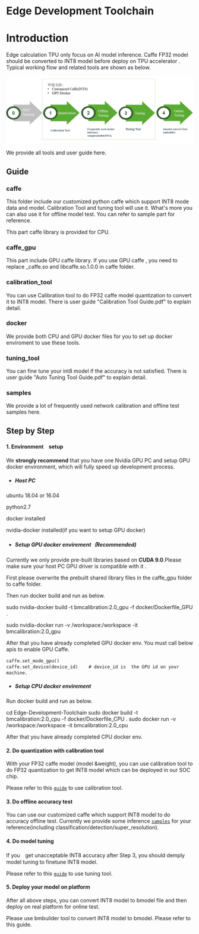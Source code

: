 # Edge Development Toolchain

# Introduction

Edge calculation TPU only focus on AI model inference. Caffe FP32 model should be converted to INT8 model before deploy on TPU accelerator . Typical working flow and related tools are shown as below. 

<p align="center">
  <a href="https://github.com/BM1880-BIRD/bm1880-calibration">
    <img src="assets/working_flow.jpg" width="750px">
  </a>
</p>

We provide all tools and user guide here. 

## Guide 

### caffe

This folder include our customized python caffe which support INT8 mode data and model. Calibration Tool and  tuning tool  will use it.  What's more you can also use it for offline model test. You can refer to sample part for reference. 

This part caffe library is provided for CPU. 

### caffe_gpu

This part include GPU caffe library. If you use GPU caffe , you need to replace _caffe.so and libcaffe.so.1.0.0 in caffe folder. 

### calibration_tool

You can use Calibration tool to do FP32 caffe model quantization to convert it to INT8 model. There is  user guide  "Calibration Tool Guide.pdf" to explain detail. 

### docker

We provide both CPU and GPU docker files for you to set up docker enviroment to use these tools. 

### tuning_tool

You can fine tune your int8 model if the accuracy is not satisfied. There is  user guide  "Auto Tuning Tool Guide.pdf" to explain detail. 

### samples

We provide a lot of frequently used network calibration and offline test samples here. 

## Step by Step  

#### 1. Environment　setup

We **strongly recommend** that you have one Nvidia GPU PC and setup GPU docker environment, which will fully speed up development process. 

* ##### Host PC 
ubuntu 18.04 or 16.04

python2.7

docker installed

nvidia-docker installed(if you want to setup GPU docker)

* ##### Setup GPU docker envirement（**Recommended**)

Currently we only provide pre-built libraries based on **CUDA 9.0**.Please make sure your host PC GPU driver is compatible with it .

First please overwrite the prebuilt shared library files in the caffe_gpu folder
to caffe folder.

Then run docker build and run as below.

sudo nvidia-docker build -t bmcalibration:2.0_gpu -f docker/Dockerfile_GPU .

sudo nvidia-docker run -v /workspace:/workspace -it bmcalibration:2.0_gpu

After that you have already completed GPU docker env. You must call below  apis  to enable GPU  Caffe.

```
caffe.set_mode_gpu()
caffe.set_device(device_id)    # device_id is  the GPU id on your machine.
```

* ##### Setup CPU docker envirement

Run docker build and run as below.

cd Edge-Development-Toolchain
sudo docker build -t bmcalibration:2.0_cpu -f docker/Dockerfile_CPU .
sudo docker run -v /workspace:/workspace -it bmcalibration:2.0_cpu

After that you have already completed CPU docker env.

#### 2. Do quantization with calibration tool

With your FP32 caffe  model (model &weight), you can use calibration tool to do FP32 quantization to get INT8 model which can be deployed in our SOC chip.  

Please refer to this [`guide`](https://github.com/BM1880-BIRD/Edge-Development-Toolchain/blob/master/calibration_tool/Calibration-Tool-Guide.pdf) to use calibration tool.

#### 3. Do offline accuracy test

You can use our customized caffe which support INT8 model to do accuracy offline test.
Currently we provide some inference [`samples`](https://github.com/BM1880-BIRD/Edge-Development-Toolchain/tree/master/samples/) 
 for your reference(including classification/detection/super_resolution).
 
 #### 4. Do model tuning
 
 If you　get unacceptable INT8 accuracy after Step 3, you should demply model tuning to finetune INT8 model. 
 
 Please refer to this [`guide`](https://github.com/BM1880-BIRD/Edge-Development-Toolchain/blob/master/tuning_tool/Auto-Tuning-Tool-Guide.pdf) to use tuning tool.
 
  #### 5. Deploy your model on platform 
  
After all above steps,  you can convert INT8 model to bmodel file and then deploy on real platform for online test. 

Please use bmbuilder tool  to convert INT8 model to bmodel. Please refer to this guide. 
 
 




